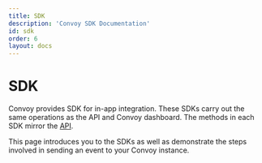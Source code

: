 ```yaml
---
title: SDK
description: 'Convoy SDK Documentation'
id: sdk
order: 6
layout: docs
---
```


# SDK

Convoy provides SDK for in-app integration. These SDKs carry out the same operations as the API and Convoy dashboard. The methods in each SDK mirror the [API](https://convoy.readme.io/reference).

This page introduces you to the SDKs as well as demonstrate the steps involved in sending an event to your Convoy instance.

<sdk-tab></sdk-tab>
